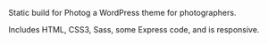 Static build for Photog a WordPress theme for photographers.

Includes HTML, CSS3, Sass, some Express code, and is responsive.